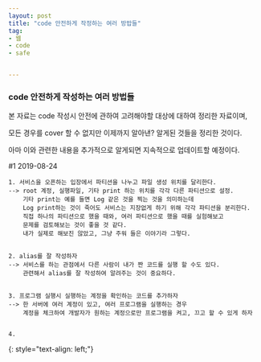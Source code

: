 ```yaml
---
layout: post
title: "code 안전하게 작정하는 여러 방밥들"
tag:
- 웹
- code
- safe


---
```



### code 안전하게 작성하는 여러 방법들

본 자료는 code 작성시 안전에 관하여 고려해야할 대상에 대하여 정리한 자료이며,

모든 경우를 cover 할 수 없지만 이제까지 알아낸? 알게된 것들을 정리한 것이다.

아마 이와 관련한 내용을 추가적으로 알게되면 지속적으로 업데이트할 예정이다.

#1 2019-08-24

	1. 서비스을 오픈하는 입장에서 파티션을 나누고 파일 생성 위치를 달리한다.
	--> root 계정, 실행파일, 기타 print 하는 위치를 각각 다른 파티션으로 설정.
	    기타 print는 예를 들면 Log 같은 것을 찍는 것을 의미하는데 
	    Log print하는 것이 죽어도 서비스는 지장없게 하기 위해 각각 파티션을 분리한다.
	    직접 하나의 파티션으로 했을 때와, 여러 파티션으로 했을 때를 실험해보고 
	    문제를 검토해보는 것이 좋을 것 같다.
	    내가 실제로 해보진 않았고, 그냥 주워 들은 이야기라 그렇다.


	2. alias를 잘 작성하자
	--> 서비스를 하는 관점에서 다른 사람이 내가 짠 코드를 실행 할 수도 있다.
	    관련해서 alias를 잘 작성하여 알려주는 것이 중요하다.


	3. 프로그램 실행시 실행하는 계정을 확인하는 코드를 추가하자
	--> 한 서버에 여러 계정이 있고, 여러 프로그램을 실행하는 경우 
	    계정을 체크하여 개발자가 원하는 계정으로만 프로그램을 켜고, 끄고 할 수 있게 하자


	4. 

{: style="text-align: left;"}

